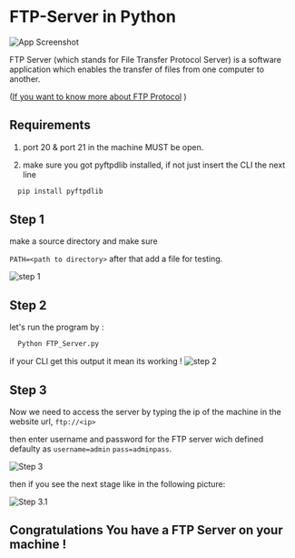 
# FTP-Server in Python


![App Screenshot](https://i.postimg.cc/bY3436Fm/what-is-file-transfer-protocol.png)



FTP Server (which stands for File Transfer Protocol Server) is a software application which enables the transfer of files from one computer to another.

([If you want to know more about FTP Protocol](https://www.techtarget.com/searchnetworking/definition/File-Transfer-Protocol-FTP)
)

## Requirements

1. port 20 & port 21 in the machine MUST be open.

2. make sure you got pyftpdlib installed,
if not just insert the CLI the next line

```bash
  pip install pyftpdlib
```


## Step 1

make a source directory and make sure 

`PATH=<path to directory>` after that add a file for testing.

![step 1](https://i.postimg.cc/BQd3BYXd/image.png)



## Step 2
let's run the program by :


```bash
  Python FTP_Server.py
```
if your CLI get this output it mean its working !
![step 2](https://i.postimg.cc/cL2cH3k7/image.png)
## Step 3
Now we need to access the server by typing the ip of the machine
in the website url, `ftp://<ip>`

then enter username and password for the FTP server wich defined defaulty as `username=admin` `pass=adminpass`.

![Step 3](https://i.postimg.cc/gcK7SMrx/image.png)

then if you see the next stage like in the following picture:

![Step 3.1](https://i.postimg.cc/8k3vSG79/image.png)

## Congratulations You have a FTP Server on your machine !